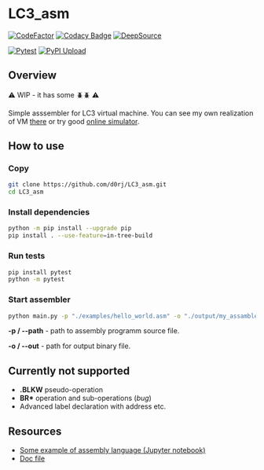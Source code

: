 # LC3_asm

[![CodeFactor](https://www.codefactor.io/repository/github/d0rj/lc3_asm/badge)](https://www.codefactor.io/repository/github/d0rj/lc3_asm)
[![Codacy Badge](https://api.codacy.com/project/badge/Grade/de6a83d6b5d347bc8bb4b1aab31dab32)](https://app.codacy.com/gh/d0rj/LC3_asm?utm_source=github.com&utm_medium=referral&utm_content=d0rj/LC3_asm&utm_campaign=Badge_Grade_Settings)
[![DeepSource](https://deepsource.io/gh/d0rj/LC3_asm.svg/?label=active+issues&show_trend=true&token=3t4Dx4wWstyjQ9XcNnJOS_s6)](https://deepsource.io/gh/d0rj/LC3_asm/?ref=repository-badge)

[![Pytest](https://github.com/d0rj/LC3_asm/actions/workflows/pytest.yaml/badge.svg)](https://github.com/d0rj/LC3_asm/actions/workflows/pytest.yaml)
[![PyPI Upload](https://github.com/d0rj/LC3_asm/actions/workflows/pypi-publish.yml/badge.svg)](https://pypi.org/project/lc3asm/)

## Overview

⚠ WIP - it has some 🪲🪲 ⚠

Simple asssembler for LC3 virtual machine. You can see my own realization of VM [there](https://github.com/d0rj/LC3_vm) or try good [online simulator](https://wchargin.com/lc3web/).

## How to use

### Copy

```bash
git clone https://github.com/d0rj/LC3_asm.git
cd LC3_asm
```

### Install dependencies

```bash
python -m pip install --upgrade pip
pip install . --use-feature=in-tree-build
```

### Run tests

```bash
pip install pytest
python -m pytest
```

### Start assembler

```bash
python main.py -p "./examples/hello_world.asm" -o "./output/my_assambled_programm.bin"
```

**\-p / --path** - path to assembly programm source file.

**\-o / --out** - path for output binary file.

## Currently not supported

- **.BLKW** pseudo-operation
- **BR\*** operation and sub-operations (*bug*)
- Advanced label declaration with address etc.

## Resources

- [Some example of assembly language (Jupyter notebook)](https://jupyter.brynmawr.edu/services/public/dblank/CS240%20Computer%20Organization/2015-Fall/Notes/LC3%20Assembly%20Language.ipynb)
- [Doc file](http://people.cs.georgetown.edu/~squier/Teaching/HardwareFundamentals/LC3-trunk/docs/LC3-AssemblyManualAndExamples.pdf)
